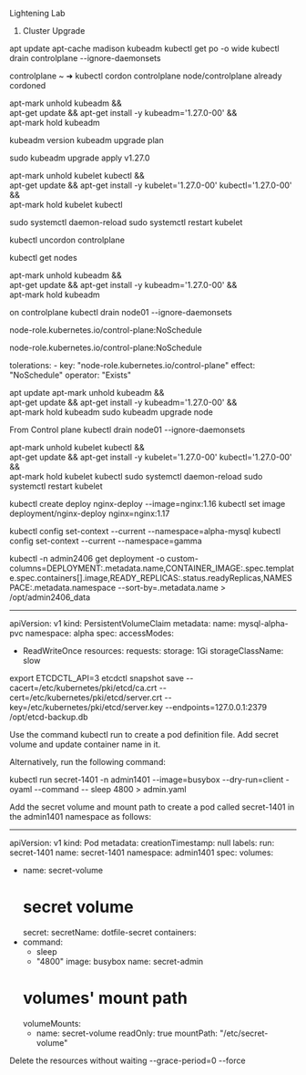 Lightening Lab

1. Cluster Upgrade

apt update
apt-cache madison kubeadm
kubectl get po -o wide
kubectl drain controlplane --ignore-daemonsets

controlplane ~ ➜  kubectl cordon controlplane
node/controlplane already cordoned

apt-mark unhold kubeadm && \
apt-get update && apt-get install -y kubeadm='1.27.0-00' && \
apt-mark hold kubeadm

kubeadm version
kubeadm upgrade plan

sudo kubeadm upgrade apply v1.27.0

apt-mark unhold kubelet kubectl && \
apt-get update && apt-get install -y kubelet='1.27.0-00' kubectl='1.27.0-00' && \
apt-mark hold kubelet kubectl

sudo systemctl daemon-reload
sudo systemctl restart kubelet

kubectl uncordon controlplane

kubectl get nodes

apt-mark unhold kubeadm && \
apt-get update && apt-get install -y kubeadm='1.27.0-00' && \
apt-mark hold kubeadm

on controlplane
kubectl drain node01 --ignore-daemonsets

node-role.kubernetes.io/control-plane:NoSchedule


node-role.kubernetes.io/control-plane:NoSchedule


tolerations:
     - key: "node-role.kubernetes.io/control-plane"
       effect: "NoSchedule"
       operator: "Exists"

apt update
apt-mark unhold kubeadm && \
apt-get update && apt-get install -y kubeadm='1.27.0-00' && \
apt-mark hold kubeadm
sudo kubeadm upgrade node

From Control plane
kubectl drain node01 --ignore-daemonsets

apt-mark unhold kubelet kubectl && \
apt-get update && apt-get install -y kubelet='1.27.0-00' kubectl='1.27.0-00' && \
apt-mark hold kubelet kubectl
sudo systemctl daemon-reload
sudo systemctl restart kubelet

kubectl create deploy nginx-deploy --image=nginx:1.16
kubectl set image deployment/nginx-deploy nginx=nginx:1.17

kubectl config set-context --current --namespace=alpha-mysql
kubectl config set-context --current --namespace=gamma



kubectl -n admin2406 get deployment -o custom-columns=DEPLOYMENT:.metadata.name,CONTAINER_IMAGE:.spec.template.spec.containers[].image,READY_REPLICAS:.status.readyReplicas,NAMESPACE:.metadata.namespace --sort-by=.metadata.name > /opt/admin2406_data



---
apiVersion: v1
kind: PersistentVolumeClaim
metadata:
  name: mysql-alpha-pvc
  namespace: alpha
spec:
  accessModes:
  - ReadWriteOnce
  resources:
    requests:
      storage: 1Gi
  storageClassName: slow
  
export ETCDCTL_API=3
etcdctl snapshot save --cacert=/etc/kubernetes/pki/etcd/ca.crt --cert=/etc/kubernetes/pki/etcd/server.crt --key=/etc/kubernetes/pki/etcd/server.key --endpoints=127.0.0.1:2379 /opt/etcd-backup.db



Use the command kubectl run to create a pod definition file. Add secret volume and update container name in it.

Alternatively, run the following command:

kubectl run secret-1401 -n admin1401 --image=busybox --dry-run=client -oyaml --command -- sleep 4800 > admin.yaml

Add the secret volume and mount path to create a pod called secret-1401 in the admin1401 namespace as follows:


  
---
apiVersion: v1
kind: Pod
metadata:
  creationTimestamp: null
  labels:
    run: secret-1401
  name: secret-1401
  namespace: admin1401
spec:
  volumes:
  - name: secret-volume
    # secret volume
    secret:
      secretName: dotfile-secret
  containers:
  - command:
    - sleep
    - "4800"
    image: busybox
    name: secret-admin
    # volumes' mount path
    volumeMounts:
    - name: secret-volume
      readOnly: true
      mountPath: "/etc/secret-volume"
      

Delete the resources without waiting --grace-period=0 --force
